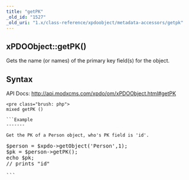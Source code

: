 ```yaml
---
title: "getPK"
_old_id: "1527"
_old_uri: "1.x/class-reference/xpdoobject/metadata-accessors/getpk"
---
```


xPDOObject::getPK()
-------------------

Gets the name (or names) of the primary key field(s) for the object.

Syntax
------

API Docs: <http://api.modxcms.com/xpdo/om/xPDOObject.html#getPK>

```
<pre class="brush: php">
mixed getPK ()

```Example
-------

Get the PK of a Person object, who's PK field is 'id'.

```
<pre class="brush: php">
$person = $xpdo->getObject('Person',1);
$pk = $person->getPK();
echo $pk;
// prints "id"

```